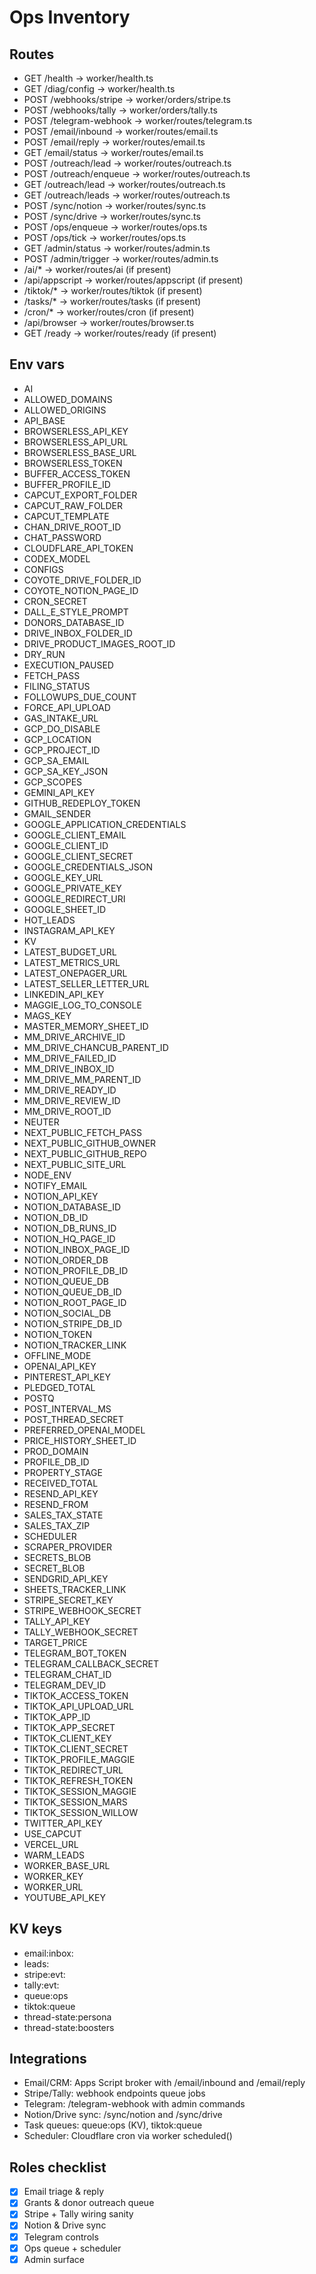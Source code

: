 # Ops Inventory

## Routes
- GET /health → worker/health.ts
- GET /diag/config → worker/health.ts
- POST /webhooks/stripe → worker/orders/stripe.ts
- POST /webhooks/tally → worker/orders/tally.ts
- POST /telegram-webhook → worker/routes/telegram.ts
- POST /email/inbound → worker/routes/email.ts
- POST /email/reply → worker/routes/email.ts
- GET /email/status → worker/routes/email.ts
- POST /outreach/lead → worker/routes/outreach.ts
- POST /outreach/enqueue → worker/routes/outreach.ts
- GET /outreach/lead → worker/routes/outreach.ts
- GET /outreach/leads → worker/routes/outreach.ts
- POST /sync/notion → worker/routes/sync.ts
- POST /sync/drive → worker/routes/sync.ts
- POST /ops/enqueue → worker/routes/ops.ts
- POST /ops/tick → worker/routes/ops.ts
- GET /admin/status → worker/routes/admin.ts
- POST /admin/trigger → worker/routes/admin.ts
- /ai/* → worker/routes/ai (if present)
- /api/appscript → worker/routes/appscript (if present)
- /tiktok/* → worker/routes/tiktok (if present)
- /tasks/* → worker/routes/tasks (if present)
- /cron/* → worker/routes/cron (if present)
- /api/browser → worker/routes/browser.ts
- GET /ready → worker/routes/ready (if present)

## Env vars
- AI
- ALLOWED_DOMAINS
- ALLOWED_ORIGINS
- API_BASE
- BROWSERLESS_API_KEY
- BROWSERLESS_API_URL
- BROWSERLESS_BASE_URL
- BROWSERLESS_TOKEN
- BUFFER_ACCESS_TOKEN
- BUFFER_PROFILE_ID
- CAPCUT_EXPORT_FOLDER
- CAPCUT_RAW_FOLDER
- CAPCUT_TEMPLATE
- CHAN_DRIVE_ROOT_ID
- CHAT_PASSWORD
- CLOUDFLARE_API_TOKEN
- CODEX_MODEL
- CONFIGS
- COYOTE_DRIVE_FOLDER_ID
- COYOTE_NOTION_PAGE_ID
- CRON_SECRET
- DALL_E_STYLE_PROMPT
- DONORS_DATABASE_ID
- DRIVE_INBOX_FOLDER_ID
- DRIVE_PRODUCT_IMAGES_ROOT_ID
- DRY_RUN
- EXECUTION_PAUSED
- FETCH_PASS
- FILING_STATUS
- FOLLOWUPS_DUE_COUNT
- FORCE_API_UPLOAD
- GAS_INTAKE_URL
- GCP_DO_DISABLE
- GCP_LOCATION
- GCP_PROJECT_ID
- GCP_SA_EMAIL
- GCP_SA_KEY_JSON
- GCP_SCOPES
- GEMINI_API_KEY
- GITHUB_REDEPLOY_TOKEN
- GMAIL_SENDER
- GOOGLE_APPLICATION_CREDENTIALS
- GOOGLE_CLIENT_EMAIL
- GOOGLE_CLIENT_ID
- GOOGLE_CLIENT_SECRET
- GOOGLE_CREDENTIALS_JSON
- GOOGLE_KEY_URL
- GOOGLE_PRIVATE_KEY
- GOOGLE_REDIRECT_URI
- GOOGLE_SHEET_ID
- HOT_LEADS
- INSTAGRAM_API_KEY
- KV
- LATEST_BUDGET_URL
- LATEST_METRICS_URL
- LATEST_ONEPAGER_URL
- LATEST_SELLER_LETTER_URL
- LINKEDIN_API_KEY
- MAGGIE_LOG_TO_CONSOLE
- MAGS_KEY
- MASTER_MEMORY_SHEET_ID
- MM_DRIVE_ARCHIVE_ID
- MM_DRIVE_CHANCUB_PARENT_ID
- MM_DRIVE_FAILED_ID
- MM_DRIVE_INBOX_ID
- MM_DRIVE_MM_PARENT_ID
- MM_DRIVE_READY_ID
- MM_DRIVE_REVIEW_ID
- MM_DRIVE_ROOT_ID
- NEUTER
- NEXT_PUBLIC_FETCH_PASS
- NEXT_PUBLIC_GITHUB_OWNER
- NEXT_PUBLIC_GITHUB_REPO
- NEXT_PUBLIC_SITE_URL
- NODE_ENV
- NOTIFY_EMAIL
- NOTION_API_KEY
- NOTION_DATABASE_ID
- NOTION_DB_ID
- NOTION_DB_RUNS_ID
- NOTION_HQ_PAGE_ID
- NOTION_INBOX_PAGE_ID
- NOTION_ORDER_DB
- NOTION_PROFILE_DB_ID
- NOTION_QUEUE_DB
- NOTION_QUEUE_DB_ID
- NOTION_ROOT_PAGE_ID
- NOTION_SOCIAL_DB
- NOTION_STRIPE_DB_ID
- NOTION_TOKEN
- NOTION_TRACKER_LINK
- OFFLINE_MODE
- OPENAI_API_KEY
- PINTEREST_API_KEY
- PLEDGED_TOTAL
- POSTQ
- POST_INTERVAL_MS
- POST_THREAD_SECRET
- PREFERRED_OPENAI_MODEL
- PRICE_HISTORY_SHEET_ID
- PROD_DOMAIN
- PROFILE_DB_ID
- PROPERTY_STAGE
- RECEIVED_TOTAL
- RESEND_API_KEY
- RESEND_FROM
- SALES_TAX_STATE
- SALES_TAX_ZIP
- SCHEDULER
- SCRAPER_PROVIDER
- SECRETS_BLOB
- SECRET_BLOB
- SENDGRID_API_KEY
- SHEETS_TRACKER_LINK
- STRIPE_SECRET_KEY
- STRIPE_WEBHOOK_SECRET
- TALLY_API_KEY
- TALLY_WEBHOOK_SECRET
- TARGET_PRICE
- TELEGRAM_BOT_TOKEN
- TELEGRAM_CALLBACK_SECRET
- TELEGRAM_CHAT_ID
- TELEGRAM_DEV_ID
- TIKTOK_ACCESS_TOKEN
- TIKTOK_API_UPLOAD_URL
- TIKTOK_APP_ID
- TIKTOK_APP_SECRET
- TIKTOK_CLIENT_KEY
- TIKTOK_CLIENT_SECRET
- TIKTOK_PROFILE_MAGGIE
- TIKTOK_REDIRECT_URL
- TIKTOK_REFRESH_TOKEN
- TIKTOK_SESSION_MAGGIE
- TIKTOK_SESSION_MARS
- TIKTOK_SESSION_WILLOW
- TWITTER_API_KEY
- USE_CAPCUT
- VERCEL_URL
- WARM_LEADS
- WORKER_BASE_URL
- WORKER_KEY
- WORKER_URL
- YOUTUBE_API_KEY

## KV keys
- email:inbox:<id>
- leads:<uuid>
- stripe:evt:<id>
- tally:evt:<id>
- queue:ops
- tiktok:queue
- thread-state:persona
- thread-state:boosters

## Integrations
- Email/CRM: Apps Script broker with /email/inbound and /email/reply
- Stripe/Tally: webhook endpoints queue jobs
- Telegram: /telegram-webhook with admin commands
- Notion/Drive sync: /sync/notion and /sync/drive
- Task queues: queue:ops (KV), tiktok:queue
- Scheduler: Cloudflare cron via worker scheduled()

## Roles checklist
- [x] Email triage & reply
- [x] Grants & donor outreach queue
- [x] Stripe + Tally wiring sanity
- [x] Notion & Drive sync
- [x] Telegram controls
- [x] Ops queue + scheduler
- [x] Admin surface

